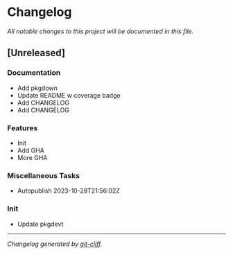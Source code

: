 # Changelog
*All notable changes to this project will be documented in this file.*

## [Unreleased]

### Documentation

- Add pkgdown
- Update README w coverage badge
- Add CHANGELOG
- Add CHANGELOG

### Features

- Init
- Add GHA
- More GHA

### Miscellaneous Tasks

- Autopublish 2023-10-28T21:56:02Z

### Init

- Update pkgdevt

***
*Changelog generated by [git-cliff](https://github.com/orhun/git-cliff).*
